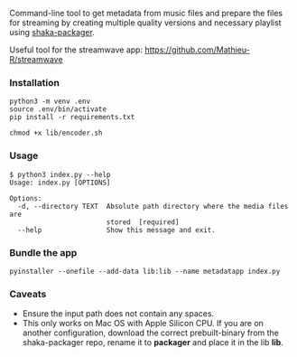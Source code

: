 Command-line tool to get metadata from music files and prepare the files for streaming by creating multiple quality versions and necessary playlist using [shaka-packager](https://github.com/shaka-project/shaka-packager).


Useful tool for the streamwave app: https://github.com/Mathieu-R/streamwave    

### Installation 
```shell
python3 -m venv .env 
source .env/bin/activate
pip install -r requirements.txt 

chmod +x lib/encoder.sh
```

### Usage 
```shell
$ python3 index.py --help
Usage: index.py [OPTIONS]

Options:
  -d, --directory TEXT  Absolute path directory where the media files are
                        stored  [required]
  --help                Show this message and exit.
```

### Bundle the app
```
pyinstaller --onefile --add-data lib:lib --name metadatapp index.py
```

### Caveats
- Ensure the input path does not contain any spaces.
- This only works on Mac OS with Apple Silicon CPU. If you are on another configuration, download the correct prebuilt-binary from the shaka-packager repo, rename it to **packager** and place it in the lib **lib**.
